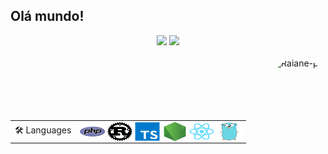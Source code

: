## Olá mundo! 
<div align="center">
  <img height="160em" src="https://github-readme-stats.vercel.app/api?username=Raiane-Dev&show_icons=true&theme=midnight-purple&include_all_commits=true&count_private=true&bg_color=45,0d1117,24252D&hide_border=true&title_color=e3e1e3&text_color=ffffff&border_radius=10&icon_color=DA18A3&card_width=350"/>
  <img height="160em" src="https://github-readme-stats.vercel.app/api/top-langs/?username=Raiane-Dev&layout=compact&langs_count=7&theme=midnight-purple&bg_color=45,0d1117,24252D&hide_border=true&title_color=e3e1e3&text_color=ffffff&border_radius=10&icon_color=DA18A3&card_width=350"/>
</div>

  
<div style="display: block"><br>
  <img align="right" alt="Raiane-pic" height="100" style="border-radius:50px;" src="https://media.discordapp.net/attachments/830061844827209789/907083376832446504/Raiane-desenho.png?width=427&height=427">
</div>
  
  ##
  
  <div>
  <table>
    <tbody>
      <tr>
        <td align="center">🛠️ Languages</td>
        <td align="center">
          <img align="center" height="30" width="40" src="https://raw.githubusercontent.com/devicons/devicon/master/icons/php/php-original.svg" />
          <img align="center" height="30" width="40" src="https://raw.githubusercontent.com/devicons/devicon/master/icons/rust/rust-original.svg" />
          <img align="center" height="30" width="40" src="https://raw.githubusercontent.com/devicons/devicon/master/icons/typescript/typescript-original.svg" />
          <img align="center" height="30" width="40" src="https://raw.githubusercontent.com/devicons/devicon/master/icons/nodejs/nodejs-original.svg" />
          <img align="center" height="30" width="40" src="https://raw.githubusercontent.com/devicons/devicon/master/icons/react/react-original.svg" />
          <img align="center" height="30" width="40" src="https://raw.githubusercontent.com/devicons/devicon/master/icons/go/go-original.svg" />
        </td>
      </tr>
    </tbody>
  </table>
  </div>
  
 
</div>

